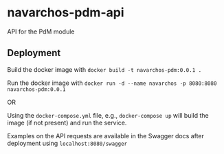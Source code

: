 # navarchos-pdm-api
API for the PdM module

## Deployment

Build the docker image with `docker build -t navarchos-pdm:0.0.1 .`

Run the docker image with `docker run -d --name navarchos -p 8080:8080 navarchos-pdm:0.0.1`

OR

Using the `docker-compose.yml` file, e.g., `docker-compose up` will build the image (if not present) and run the service.

Examples on the API requests are available in the Swagger docs after deployment using `localhost:8080/swagger`
